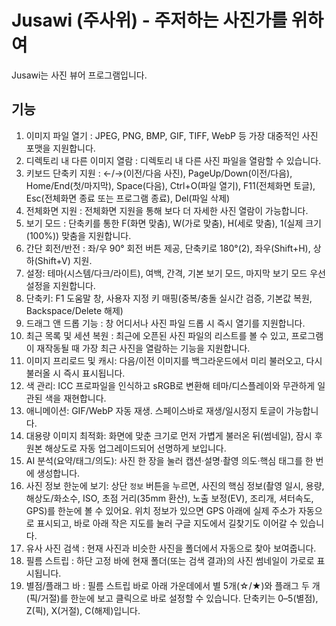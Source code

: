# Jusawi (주사위) - 주저하는 사진가를 위하여
Jusawi는 사진 뷰어 프로그램입니다.

## 기능
1. 이미지 파일 열기 : JPEG, PNG, BMP, GIF, TIFF, WebP 등 가장 대중적인 사진 포맷을 지원합니다.
2. 디렉토리 내 다른 이미지 열람 : 디렉토리 내 다른 사진 파일을 열람할 수 있습니다.
3. 키보드 단축키 지원 : ←/→(이전/다음 사진), PageUp/Down(이전/다음), Home/End(첫/마지막), Space(다음), Ctrl+O(파일 열기), F11(전체화면 토글), Esc(전체화면 종료 또는 프로그램 종료), Del(파일 삭제)
4. 전체화면 지원 : 전체화면 지원을 통해 보다 더 자세한 사진 열람이 가능합니다.
5. 보기 모드 : 단축키를 통한 F(화면 맞춤), W(가로 맞춤), H(세로 맞춤), 1(실제 크기(100%)) 맞춤을 지원합니다.
6. 간단 회전/반전 : 좌/우 90° 회전 버튼 제공, 단축키로 180°(2), 좌우(Shift+H), 상하(Shift+V) 지원.
7. 설정: 테마(시스템/다크/라이트), 여백, 간격, 기본 보기 모드, 마지막 보기 모드 우선 설정을 지원합니다.
8. 단축키: F1 도움말 창, 사용자 지정 키 매핑(중복/충돌 실시간 검증, 기본값 복원, Backspace/Delete 해제)
9. 드래그 앤 드롭 기능 : 창 어디서나 사진 파일 드롭 시 즉시 열기를 지원합니다.
10. 최근 목록 및 세션 복원 : 최근에 오픈된 사진 파일의 리스트를 볼 수 있고, 프로그램이 재작동될 때 가장 최근 사진을 열람하는 기능을 지원합니다.
11. 이미지 프리로드 및 캐시: 다음/이전 이미지를 백그라운드에서 미리 불러오고, 다시 불러올 시 즉시 표시됩니다.
13. 색 관리: ICC 프로파일을 인식하고 sRGB로 변환해 테마/디스플레이와 무관하게 일관된 색을 재현합니다.
14. 애니메이션: GIF/WebP 자동 재생. 스페이스바로 재생/일시정지 토글이 가능합니다.
15. 대용량 이미지 최적화: 화면에 맞춘 크기로 먼저 가볍게 불러온 뒤(썸네일), 잠시 후 원본 해상도로 자동 업그레이드되어 선명하게 보입니다.
16. AI 분석(요약/태그/의도): 사진 한 장을 눌러 캡션·설명·촬영 의도·핵심 태그를 한 번에 생성합니다.
17. 사진 정보 한눈에 보기: 상단 `정보` 버튼을 누르면, 사진의 핵심 정보(촬영 일시, 용량, 해상도/화소수, ISO, 초점 거리(35mm 환산), 노출 보정(EV), 조리개, 셔터속도, GPS)를 한눈에 볼 수 있어요. 위치 정보가 있으면 GPS 아래에 실제 주소가 자동으로 표시되고, 바로 아래 작은 지도를 눌러 구글 지도에서 길찾기도 이어갈 수 있습니다.
18. 유사 사진 검색 : 현재 사진과 비슷한 사진을 폴더에서 자동으로 찾아 보여줍니다.
19. 필름 스트립 : 하단 고정 바에 현재 폴더(또는 검색 결과)의 사진 썸네일이 가로로 표시됩니다.
20. 별점/플래그 바 : 필름 스트립 바로 아래 가운데에서 별 5개(☆/★)와 플래그 두 개(픽/거절)를 한눈에 보고 클릭으로 바로 설정할 수 있습니다. 단축키는 0–5(별점), Z(픽), X(거절), C(해제)입니다.
